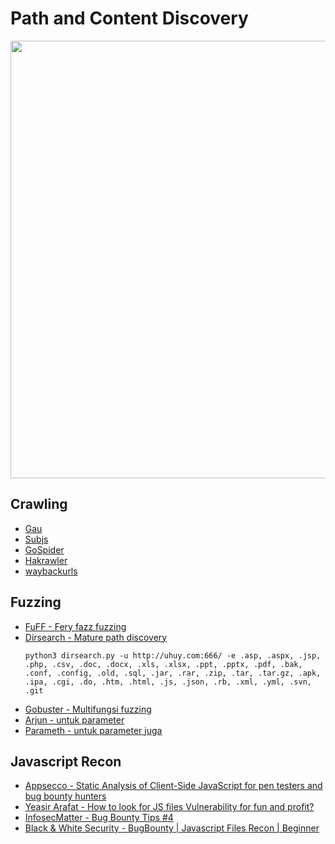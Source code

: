 # Path and Content Discovery
 
 <p align="center"><img src="https://user-images.githubusercontent.com/52058660/90960320-1335ac00-e4cb-11ea-8887-70130a069fe3.png" width="700"></p>
 
## Crawling
- [Gau](https://github.com/lc/gau)
- [Subjs](https://github.com/lc/subjs)
- [GoSpider](https://github.com/jaeles-project/gospider)
- [Hakrawler](https://github.com/hakluke/hakrawler)
- [waybackurls](https://github.com/tomnomnom/waybackurls/)


## Fuzzing
- [FuFF - Fery fazz fuzzing](https://codingo.io/tools/ffuf/bounty/2020/09/17/everything-you-need-to-know-about-ffuf.html)
- [Dirsearch - Mature path discovery](https://github.com/maurosoria/dirsearch)</br>
  ```
  python3 dirsearch.py -u http://uhuy.com:666/ -e .asp, .aspx, .jsp, .php, .csv, .doc, .docx, .xls, .xlsx, .ppt, .pptx, .pdf, .bak, .conf, .config, .old, .sql, .jar, .rar, .zip, .tar, .tar.gz, .apk, .ipa, .cgi, .do, .htm, .html, .js, .json, .rb, .xml, .yml, .svn, .git
  ```
- [Gobuster - Multifungsi fuzzing](https://github.com/OJ/gobuster)
- [Arjun - untuk parameter](https://github.com/s0md3v/Arjun)
- [Parameth - untuk parameter juga](https://github.com/maK-/parameth)


## Javascript Recon
- [Appsecco - Static Analysis of Client-Side JavaScript for pen testers and bug bounty hunters](https://blog.appsecco.com/static-analysis-of-client-side-javascript-for-pen-testers-and-bug-bounty-hunters-f1cb1a5d5288)
- [Yeasir Arafat - How to look for JS files Vulnerability for fun and profit?](https://medium.com/@Skylinearafat/how-to-look-for-js-files-vulnerability-for-fun-and-profit-78bfdfbd6731)
- [InfosecMatter - Bug Bounty Tips #4](https://www.infosecmatter.com/bug-bounty-tips-4-aug-03/)
- [Black & White Security - BugBounty | Javascript Files Recon | Beginner](https://www.youtube.com/watch?v=btG3LP_3lnA)
